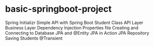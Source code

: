 ﻿# basic-springboot-project


Spring Initializr
Simple API with Spring Boot
Student Class
API Layer
Business Layer
Dependency Injection
Properties file
Creating and Connecting to Database
JPA and @Entity
JPA in Action
JPA Repository
Saving Students
@Transient
